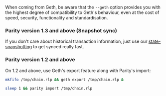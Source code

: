 When coming from Geth, be aware that the `--geth` option provides you with the highest degree of compatibility to Geth's behaviour, even at the cost of speed, security, functionality and standardisation.

### Parity version 1.3 and above (Snapshot sync)

If you don't care about historical transaction information, just use our [state-snapshotting](Getting-Synced) to get synced really fast.

### Parity version 1.2 and above

On 1.2 and above, use Geth's export feature along with Parity's import:

```bash
mkfifo /tmp/chain.rlp && geth export /tmp/chain.rlp &

sleep 1 && parity import /tmp/chain.rlp
```


